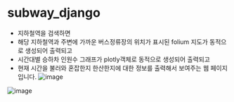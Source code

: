 # subway_django

- 지하철역을 검색하면
- 해당 지하철역과 주변에 가까운 버스정류장의 위치가 표시된 folium 지도가 동적으로 생성되어 출력되고
- 시간대별 승하차 인원수 그래프가 plotly객체로 동적으로 생성되어 출력되고
- 현재 시간을 불러와 혼잡한지 한산한지에 대한 정보를 출력해서 보여주는 웹 페이지 입니다.
![image](https://github.com/ygeat7/subway_django/assets/62248817/3903c77c-6eb2-44ef-add9-60659d70847b)

![image](https://github.com/ygeat7/subway_django/assets/62248817/a2b5fccb-976e-47ab-bfb3-c4c0a8034000)


